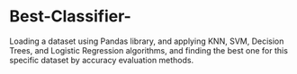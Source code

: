 # Best-Classifier-
Loading a dataset using Pandas library, and applying KNN, SVM, Decision Trees, and Logistic Regression algorithms, and finding the best one for this specific dataset by accuracy evaluation methods.
